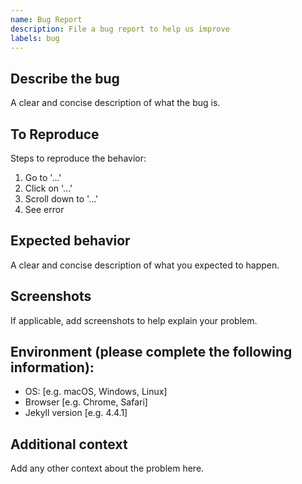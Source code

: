```yaml
---
name: Bug Report
description: File a bug report to help us improve
labels: bug
---
```


## Describe the bug

A clear and concise description of what the bug is.

## To Reproduce

Steps to reproduce the behavior:

1. Go to '...'
2. Click on '...'
3. Scroll down to '...'
4. See error

## Expected behavior

A clear and concise description of what you expected to happen.

## Screenshots

If applicable, add screenshots to help explain your problem.

## Environment (please complete the following information):

- OS: [e.g. macOS, Windows, Linux]
- Browser [e.g. Chrome, Safari]
- Jekyll version [e.g. 4.4.1]

## Additional context

Add any other context about the problem here.
